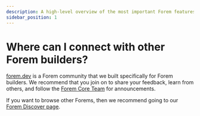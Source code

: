 ```yaml
---
description: A high-level overview of the most important Forem features.
sidebar_position: 1
---
```


# Where can I connect with other Forem builders?

[forem.dev](https://forem.dev/) is a Forem community that we built specifically for Forem builders. We recommend that you join on to share your feedback, learn from others, and follow the [Forem Core Team](https://forem.dev/foremteam) for announcements.

If you want to browse other Forems, then we recommend going to our [Forem Discover page](https://www.forem.com/discover/).
